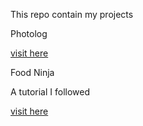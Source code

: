 This repo contain my projects

Photolog

<a href="victorakpan-dev.github.io/Photolog" rel="_external">visit here</a>

Food Ninja

A tutorial I followed 

<a href="victorakpan-dev.github.io/Foodninja" rel="_external">visit here</a>


